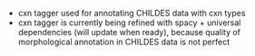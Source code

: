 - cxn tagger used for annotating CHILDES data with cxn types
- cxn tagger is currently being refined with spacy + universal dependencies (will update when ready), because quality of morphological annotation in CHILDES data is not perfect
